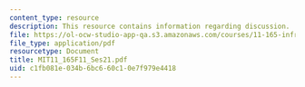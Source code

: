 ```yaml
---
content_type: resource
description: This resource contains information regarding discussion.
file: https://ol-ocw-studio-app-qa.s3.amazonaws.com/courses/11-165-infrastructure-and-energy-technology-challenges-fall-2011/c1fb081e034b6bc660c10e7f979e4418_MIT11_165F11_Ses21.pdf
file_type: application/pdf
resourcetype: Document
title: MIT11_165F11_Ses21.pdf
uid: c1fb081e-034b-6bc6-60c1-0e7f979e4418
---
```

